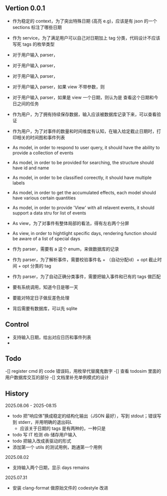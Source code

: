 ## Vertion 0.0.1

- 作为稳定的 context，为了突出特殊日期 (高亮 e.g)，应该是有 json 的一个 sections 标注了哪些日期 
- 作为 service，为了满足用户可以自己对日期加上 tag 分类，代码设计不应该写死 tags 的枚举类型
- 对于用户输入 parser，
- 对于用户输入 parser，
- 对于用户输入 parser，
- 对于用户输入 parser，如果 view 不带参数，则
- 对于用户输入 parser，如果是 view 一个日期，则认为是 查看这个日期和今日之间的任务
- 作为用户，为了拥有持续保存数据，输入应该被数据库记录下来，可以查看验证
- 作为用户，为了对事件的数量和时间维度有认知，在输入给定截止日期时，打印相关的时间图和事件列表
- As model, in order to respond to user query, it should have the ability to provide a collection of events
- As model, in order to be provided for searching, the structure should have id and name
- As model, in order to be classified coreectly, it should have multiple labels
- As model, in order to get the accumulated effects, each model should have various certain quantities
- As model, in order to provide 'View' with all relavent events, it should support a data stru for list of events
- As view，为了对事件有整体局部的看法，得有左右两个分屏
- As view, in order to hightlight specific days, rendering function should be aware of a list of special days
- 作为 parser，需要有 a 这个 enum，来做数据库的记录
- 作为 parser，为了解析事件，需要校验事件名 + （自动分配id）+ opt 截止时间 + opt 分类的 tag
- 作为 parser，为了自动正确分类事件，需要把输入事件和已有的 tags 做匹配

- 要有系统调用，知道今日是哪一天
- 要能对特定日子做反差色处理
- 背后需要有数据库，可以先 sqlite 

## Control

- 支持输入日期，给出对应日历和事件列表
-

## Todo

-[] register cmd 的 code 错误码，用枚举代替魔鬼数字
-[] 查看 todosim 里面的用户数据库交互的部分
-[] 文档里补充单例模式的设计

## History

2025.08.06 - 2025-08.15
     
- todo 把“响应体”换成稳定的结构化输出（JSON 最好），写到 stdout；错误写到 stderr，并用明确的退出码L
    - 应该关于日期的 tags 是有两种的，一种只是
- todo 写 IT 检测 db 储存用户输入
- todo 把输入改成表驱动的形式
- 添加第一个 utils 的测试用例，跑通第一个用例

2025.08.02

- 支持输入两个日期，显示 days remains

2025.07.31

- 安装 clang-format 做原始文件的 codestyle 改进
